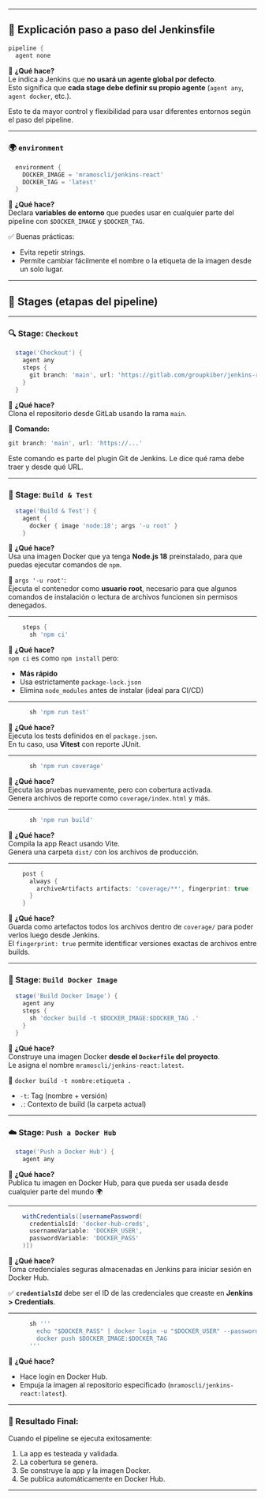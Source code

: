 
---

## 🧾 **Explicación paso a paso del Jenkinsfile**

```groovy
pipeline {
  agent none
```
🔹 **¿Qué hace?**  
Le indica a Jenkins que **no usará un agente global por defecto**.  
Esto significa que **cada stage debe definir su propio agente** (`agent any`, `agent docker`, etc.).

Esto te da mayor control y flexibilidad para usar diferentes entornos según el paso del pipeline.

---

### 🌍 `environment`

```groovy
  environment {
    DOCKER_IMAGE = 'mramoscli/jenkins-react'
    DOCKER_TAG = 'latest'
  }
```

🔹 **¿Qué hace?**  
Declara **variables de entorno** que puedes usar en cualquier parte del pipeline con `$DOCKER_IMAGE` y `$DOCKER_TAG`.

✅ Buenas prácticas:
- Evita repetir strings.
- Permite cambiar fácilmente el nombre o la etiqueta de la imagen desde un solo lugar.

---

## 🧱 Stages (etapas del pipeline)

---

### 🔍 Stage: `Checkout`

```groovy
  stage('Checkout') {
    agent any
    steps {
      git branch: 'main', url: 'https://gitlab.com/groupkiber/jenkins-react.git'
    }
  }
```

🔹 **¿Qué hace?**  
Clona el repositorio desde GitLab usando la rama `main`.

🔸 **Comando:**  
```groovy
git branch: 'main', url: 'https://...'
```
Este comando es parte del plugin Git de Jenkins. Le dice qué rama debe traer y desde qué URL.

---

### 🧪 Stage: `Build & Test`

```groovy
  stage('Build & Test') {
    agent {
      docker { image 'node:18'; args '-u root' }
    }
```

🔹 **¿Qué hace?**  
Usa una imagen Docker que ya tenga **Node.js 18** preinstalado, para que puedas ejecutar comandos de `npm`.

🔸 `args '-u root'`:  
Ejecuta el contenedor como **usuario root**, necesario para que algunos comandos de instalación o lectura de archivos funcionen sin permisos denegados.

---

```groovy
    steps {
      sh 'npm ci'
```

🔸 **¿Qué hace?**  
`npm ci` es como `npm install` pero:
- **Más rápido**
- Usa estrictamente `package-lock.json`
- Elimina `node_modules` antes de instalar (ideal para CI/CD)

---

```groovy
      sh 'npm run test'
```

🔸 **¿Qué hace?**  
Ejecuta los tests definidos en el `package.json`.  
En tu caso, usa **Vitest** con reporte JUnit.

---

```groovy
      sh 'npm run coverage'
```

🔸 **¿Qué hace?**  
Ejecuta las pruebas nuevamente, pero con cobertura activada.  
Genera archivos de reporte como `coverage/index.html` y más.

---

```groovy
      sh 'npm run build'
```

🔸 **¿Qué hace?**  
Compila la app React usando Vite.  
Genera una carpeta `dist/` con los archivos de producción.

---

```groovy
    post {
      always {
        archiveArtifacts artifacts: 'coverage/**', fingerprint: true
      }
    }
```

🔹 **¿Qué hace?**  
Guarda como artefactos todos los archivos dentro de `coverage/` para poder verlos luego desde Jenkins.  
El `fingerprint: true` permite identificar versiones exactas de archivos entre builds.

---

### 🐳 Stage: `Build Docker Image`

```groovy
  stage('Build Docker Image') {
    agent any
    steps {
      sh 'docker build -t $DOCKER_IMAGE:$DOCKER_TAG .'
    }
  }
```

🔹 **¿Qué hace?**  
Construye una imagen Docker **desde el `Dockerfile` del proyecto**.  
Le asigna el nombre `mramoscli/jenkins-react:latest`.

🔸 `docker build -t nombre:etiqueta .`  
- `-t`: Tag (nombre + versión)
- `.`: Contexto de build (la carpeta actual)

---

### ☁️ Stage: `Push a Docker Hub`

```groovy
  stage('Push a Docker Hub') {
    agent any
```

🔹 **¿Qué hace?**  
Publica tu imagen en Docker Hub, para que pueda ser usada desde cualquier parte del mundo 🌍

---

```groovy
    withCredentials([usernamePassword(
      credentialsId: 'docker-hub-creds',
      usernameVariable: 'DOCKER_USER',
      passwordVariable: 'DOCKER_PASS'
    )])
```

🔹 **¿Qué hace?**  
Toma credenciales seguras almacenadas en Jenkins para iniciar sesión en Docker Hub.

✅ **`credentialsId`** debe ser el ID de las credenciales que creaste en **Jenkins > Credentials**.

---

```groovy
      sh '''
        echo "$DOCKER_PASS" | docker login -u "$DOCKER_USER" --password-stdin
        docker push $DOCKER_IMAGE:$DOCKER_TAG
      '''
```

🔸 **¿Qué hace?**  
- Hace login en Docker Hub.
- Empuja la imagen al repositorio especificado (`mramoscli/jenkins-react:latest`).

---

### 🎯 Resultado Final:

Cuando el pipeline se ejecuta exitosamente:
1. La app es testeada y validada.
2. La cobertura se genera.
3. Se construye la app y la imagen Docker.
4. Se publica automáticamente en Docker Hub.

---